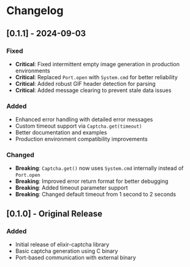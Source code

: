 # Changelog

## [0.1.1] - 2024-09-03

### Fixed
- **Critical**: Fixed intermittent empty image generation in production environments
- **Critical**: Replaced `Port.open` with `System.cmd` for better reliability
- **Critical**: Added robust GIF header detection for parsing
- **Critical**: Added message clearing to prevent stale data issues

### Added
- Enhanced error handling with detailed error messages
- Custom timeout support via `Captcha.get(timeout)`
- Better documentation and examples
- Production environment compatibility improvements

### Changed
- **Breaking**: `Captcha.get()` now uses `System.cmd` internally instead of `Port.open`
- **Breaking**: Improved error return format for better debugging
- **Breaking**: Added timeout parameter support
- **Breaking**: Changed default timeout from 1 second to 2 seconds

## [0.1.0] - Original Release

### Added
- Initial release of elixir-captcha library
- Basic captcha generation using C binary
- Port-based communication with external binary

